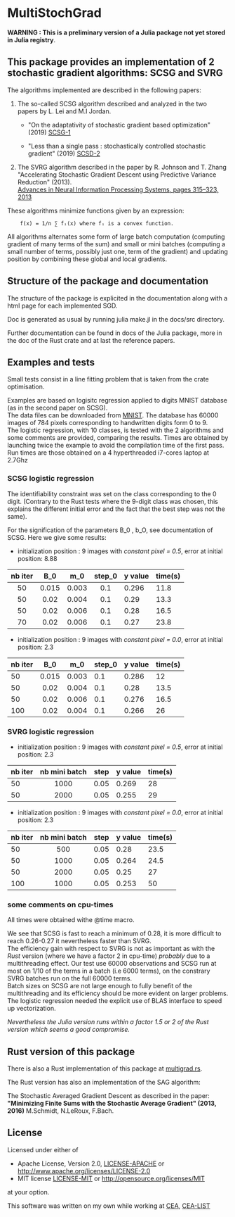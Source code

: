 
# MultiStochGrad

**WARNING : This is a preliminary version of a Julia package not yet stored in Julia registry**.

## This package provides an implementation of 2 stochastic gradient algorithms: SCSG and SVRG

 The algorithms implemented are described in the following papers:

1. The so-called SCSG algorithm described and analyzed in the two papers by L. Lei and  M.I Jordan.

    - "On the adaptativity of stochastic gradient based optimization" (2019)
    [SCSG-1](https://arxiv.org/abs/1904.04480)

    - "Less than a single pass : stochastically controlled stochastic gradient" (2019)
    [SCSD-2](https://arxiv.org/abs/1609.03261)

2. The SVRG algorithm described in the paper by R. Johnson and T. Zhang
    "Accelerating Stochastic Gradient Descent using Predictive Variance Reduction" (2013).  
    [Advances in Neural Information Processing Systems, pages 315–323, 2013](https://papers.nips.cc/paper/4937-accelerating-stochastic-gradient-descent-using-predictive-variance-reduction.pdf)

These algorithms minimize functions given by an expression:  

        f(x) = 1/n ∑ fᵢ(x) where fᵢ is a convex function.

All algorithms alternates some form of large batch computation (computing gradient of many terms of the sum)
and small or mini batches (computing a small number of terms, possibly just one, term of the gradient)
and updating position by combining these global and local gradients.

## Structure of the package and documentation

The structure of the package is explicited in the documentation along with a html page for each implemented SGD.  

Doc is generated as usual by running julia make.jl in the docs/src directory.  

Further documentation can be found in docs of the Julia package, more in the doc of the Rust crate and at last the reference papers.

## Examples and tests

Small tests consist in a line fitting problem that is taken  from the crate optimisation.

Examples are based on logisitc regression applied to digits MNIST database
(as in the second paper on SCSG).  
The data files can be downloaded from [MNIST](http://yann.lecun.com/exdb/mnist).
The database has 60000 images of 784 pixels corresponding to
handwritten digits form 0 to 9.  
The logistic regression, with 10 classes,  is tested with the 2 algorithms and some comments are provided, comparing the results.
Times are obtained by launching twice the example to avoid the compilation time of the first pass.
Run times are those obtained on a 4 hyperthreaded i7-cores laptop at 2.7Ghz

### SCSG logistic regression

The identifiability constraint was set on the class corresponding to the 0 digit. (Contrary to the Rust tests
where the 9-digit class was chosen, this explains the different initial error and the fact that the best step
was not the same).

For the signification of the parameters B_0 , b_O, see documentation of SCSG.
Here we give some results:

- initialization position : 9 images with *constant pixel = 0.5*,
error at initial position: 8.88

| nb iter | B_0    |   m_0    | step_0  | y value | time(s) |
|  :---:  | :---:  |  :-----: | :----:  |   ----  |  ----   |
|  50     | 0.015  |  0.003   |  0.1    |  0.296  |  11.8   |
|  50     | 0.02   |  0.004   |  0.1    |  0.29   |  13.3   |
|  50     | 0.02   |  0.006   |  0.1    |  0.28   |  16.5   |
|  70     | 0.02   |  0.006   |  0.1    |  0.27   |  23.8   |

- initialization position : 9 images with *constant pixel = 0.0*,
error at initial position: 2.3

| nb iter | B_0    |   m_0    | step_0  | y value  | time(s) |
|  ---    | :----: |  ----    | ------  |   ----   |  ----  |
|  50     | 0.015  |  0.003   |  0.1    |  0.286   |  12    |
|  50     | 0.02   |  0.004   |  0.1    |  0.28    |  13.5  |
|  50     | 0.02   |  0.006   |  0.1    |  0.276   |  16.5  |
|  100    | 0.02   |  0.004   |  0.1    |  0.266   |  26    |

### SVRG logistic regression

- initialization position : 9 images with *constant pixel = 0.5*,
error at initial position: 2.3

| nb iter |  nb mini batch     | step    | y value  | time(s) |
|  ---    |     :---:          | ------  |   ----   |  ----   |
|  50     |     1000           |  0.05   |  0.269   |  28     |  
|  50     |     2000           |  0.05   |  0.255   |  29     |  

- initialization position : 9 images with *constant pixel = 0.0*,
error at initial position: 2.3

| nb iter |  nb mini batch     | step    | y value  | time(s) |
|  ---    |     :---:          | ------  |   ----   |  ----  |
|  50     |     500            |  0.05   |  0.28    |  23.5  |
|  50     |     1000           |  0.05   |  0.264   |  24.5  |  
|  50     |     2000           |  0.05   |  0.25    |  27    |  
|  100     |    1000           |  0.05   |  0.253   |  50    |

### some comments on cpu-times

All times were obtained withe @time macro.

We see that SCSG is fast to reach a minimum of 0.28, it is more difficult to reach 0.26-0.27
it nevertheless faster than SVRG.  
The efficiency gain with respect to SVRG is not as important
as with the *Rust* version (where we have a factor 2 in cpu-time) *probably* due to a multithreading effect.
Our test use 60000 observations and SCSG run at most on 1/10 of the terms in a batch (i.e 6000 terms), on the constrary
SVRG batches run on the full 60000 terms.  
Batch sizes on SCSG are not large enough to fully benefit of the multithreading and
its efficiency should be more evident on larger problems.  
The logistic regression needed the explicit use of BLAS interface to speed up vectorization.

*Nevertheless the Julia version runs within a factor 1.5 or 2 of the Rust version which seems a good compromise.*

## Rust version of this package

There is also a Rust implementation of this package at [multigrad.rs](https://github.com/jean-pierreBoth/multistochgrad).  

The Rust version has also an implementation of the SAG algorithm:

The Stochastic Averaged Gradient Descent as described in the paper:
**"Minimizing Finite Sums with the Stochastic Average Gradient" (2013, 2016)**
M.Schmidt, N.LeRoux, F.Bach.

## License

Licensed under either of

- Apache License, Version 2.0, [LICENSE-APACHE](LICENSE-APACHE) or <http://www.apache.org/licenses/LICENSE-2.0>
- MIT license [LICENSE-MIT](LICENSE-MIT) or <http://opensource.org/licenses/MIT>

at your option.

This software was written on my own while working at [CEA](http://www.cea.fr/), [CEA-LIST](http://www-list.cea.fr/en/)
